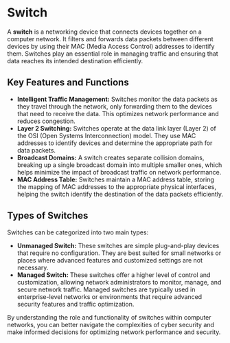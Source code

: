 # Switch

A **switch** is a networking device that connects devices together on a computer network. It filters and forwards data packets between different devices by using their MAC (Media Access Control) addresses to identify them. Switches play an essential role in managing traffic and ensuring that data reaches its intended destination efficiently.

## Key Features and Functions

- **Intelligent Traffic Management:** Switches monitor the data packets as they travel through the network, only forwarding them to the devices that need to receive the data. This optimizes network performance and reduces congestion.
- **Layer 2 Switching:** Switches operate at the data link layer (Layer 2) of the OSI (Open Systems Interconnection) model. They use MAC addresses to identify devices and determine the appropriate path for data packets.
- **Broadcast Domains:** A switch creates separate collision domains, breaking up a single broadcast domain into multiple smaller ones, which helps minimize the impact of broadcast traffic on network performance.
- **MAC Address Table:** Switches maintain a MAC address table, storing the mapping of MAC addresses to the appropriate physical interfaces, helping the switch identify the destination of the data packets efficiently.

## Types of Switches

Switches can be categorized into two main types:

- **Unmanaged Switch:** These switches are simple plug-and-play devices that require no configuration. They are best suited for small networks or places where advanced features and customized settings are not necessary.
- **Managed Switch:** These switches offer a higher level of control and customization, allowing network administrators to monitor, manage, and secure network traffic. Managed switches are typically used in enterprise-level networks or environments that require advanced security features and traffic optimization.

By understanding the role and functionality of switches within computer networks, you can better navigate the complexities of cyber security and make informed decisions for optimizing network performance and security.
